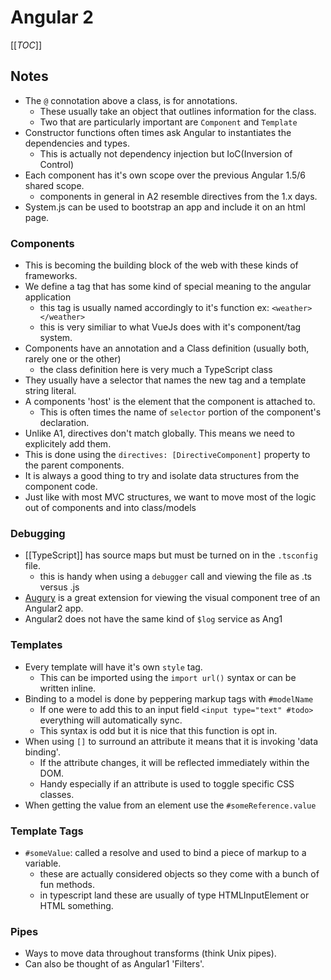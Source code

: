 # Angular 2

[[_TOC_]]

## Notes

* The `@` connotation above a class, is for annotations.
  * These usually take an object that outlines information for the class.
  * Two that are particularly important are `Component` and `Template`
* Constructor functions often times ask Angular to instantiates the dependencies and types.
  * This is actually not dependency injection but IoC(Inversion of Control)
* Each component has it's own scope over the previous Angular 1.5/6 shared scope.
  * components in general in A2 resemble directives from the 1.x days.
* System.js can be used to bootstrap an app and include it on an html page.

### Components

* This is becoming the building block of the web with these kinds of frameworks.
* We define a tag that has some kind of special meaning to the angular application 
  * this tag is usually named accordingly to it's function ex: `<weather></weather>`
  * this is very similiar to what VueJs does with it's component/tag system.
* Components have an annotation and a Class definition (usually both, rarely one or the other)
  * the class definition here is very much a TypeScript class
* They usually have a selector that names the new tag and a template string literal.
* A components 'host' is the element that the component is attached to. 
  * This is often times the name of `selector` portion of the component's declaration.
* Unlike A1, directives don't match globally. This means we need to explicitely add them.
* This is done using the `directives: [DirectiveComponent]` property to the parent components.
* It is always a good thing to try and isolate data structures from the component code.
* Just like with most MVC structures, we want to move most of the logic out of components and into class/models

### Debugging

* [[TypeScript]] has source maps but must be turned on in the `.tsconfig` file.
  * this is handy when using a `debugger` call and viewing the file as .ts versus .js
* [Augury][1] is a great extension for viewing the visual component tree of an Angular2 app.
* Angular2 does not have the same kind of `$log` service as Ang1

### Templates

* Every template will have it's own `style` tag.
  * This can be imported using the `import url()` syntax or can be written inline.
* Binding to a model is done by peppering markup tags with `#modelName`
  * If one were to add this to an input field `<input type="text" #todo>` everything will automatically sync.
  * This syntax is odd but it is nice that this function is opt in.
* When using `[]` to surround an attribute it means that it is invoking 'data binding'.
  * If the attribute changes, it will be reflected immediately within the DOM.
  * Handy especially if an attribute is used to toggle specific CSS classes.
* When getting the value from an element use the `#someReference.value`

### Template Tags

* `#someValue`: called a resolve and used to bind a piece of markup to a variable.
  * these are actually considered objects so they come with a bunch of fun methods.
  * in typescript land these are usually of type HTMLInputElement or HTML something.

### Pipes

* Ways to move data throughout transforms (think Unix pipes).
* Can also be thought of as Angular1 'Filters'.

[1]: https://augury.angular.io
